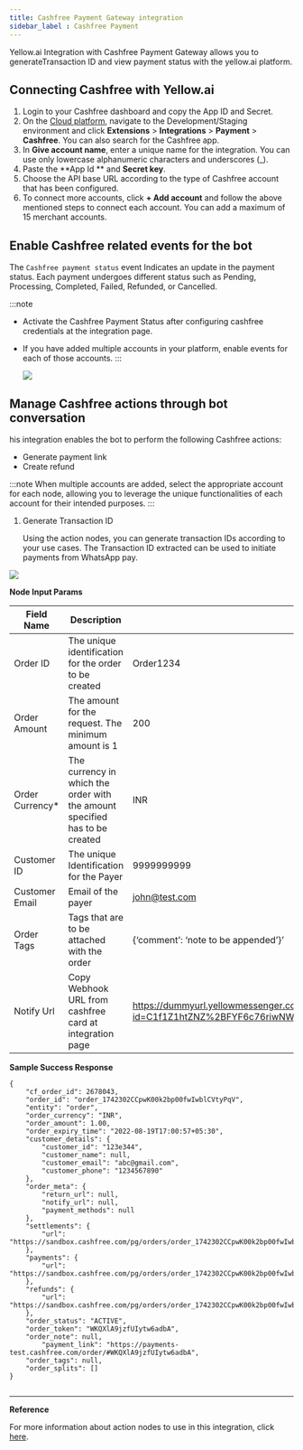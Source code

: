 ```yaml
---
title: Cashfree Payment Gateway integration
sidebar_label : Cashfree Payment
---
```



Yellow.ai Integration with Cashfree Payment Gateway allows you to generateTransaction ID and view payment status with the yellow.ai platform.

## Connecting Cashfree with Yellow.ai

1. Login to your Cashfree dashboard and copy the App ID and Secret.
2. On the [Cloud platform](https://cloud.yellow.ai), navigate to the Development/Staging environment and click **Extensions** > **Integrations** > **Payment** > **Cashfree**. You can also search for the Cashfree app.
3. In **Give account name**, enter a unique name for the integration. You can use only lowercase alphanumeric characters and underscores (_).
4. Paste the **App Id ** and **Secret key**.
4. Choose the API base URL according to the type of Cashfree account that has been configured.
5. To connect more accounts, click **+ Add account** and follow the above mentioned steps to connect each account. You can add a maximum of 15 merchant accounts.


## Enable Cashfree related events for the bot

The `Cashfree payment status` event Indicates an update in the payment status. Each payment undergoes different status such as Pending, Processing, Completed, Failed, Refunded, or Cancelled.


:::note
* Activate the Cashfree Payment Status after configuring cashfree credentials at the integration page.
* If you have added multiple accounts in your platform, enable events for each of those accounts.
:::

   ![](https://lh3.googleusercontent.com/zgmzj8u9FXIrz1BGiBzUyi6_S-k2tzQVxaVvqAiHX-pYF8_bDgIsEgqW8_AOVP4jAT_Gn25Wey8vCywa6pU-JirAQqqaEPnPxhu5za_GrP8JTUlahnifhZ-ATNnvjLJJN2Jkt6bLS2GIT2bazEeZIdXM0Tf_j1Jepa9iDC8pBwNbERLHg-S3p7RQdg)

## Manage Cashfree actions through bot conversation

his integration enables the bot to perform the following Cashfree actions:

* Generate payment link
* Create refund


:::note
When multiple accounts are added, select the appropriate account for each node, allowing you to leverage the unique functionalities of each account for their intended purposes.
:::

1. Generate Transaction ID
    
    Using the action nodes, you can generate transaction IDs  according to your use cases. The Transaction ID extracted can be used to initiate payments from WhatsApp pay.

**![](https://lh3.googleusercontent.com/7pNpF2HUl5qyJFYQXVMwX2PX-kjMcoZy0zrFQNBVtJLbJrrQ4hzbr1l1l1Frjj7dAEt4oNI635vERcm_atJJh1o_0HmsEdN_jtfaH_o9qLqyGp8mnWzFM-nbCs3tJ5rfQl7Oh9BB8F1AdaUVN77F8zrNz2tgjKYQlcF6SdczFJ7efNwitey8aOf7qw)**

**Node Input Params**



| Field Name |  Description |Sample Input |
| -------- | -------- | -------- |
| Order ID     |  The unique identification for the order to be created     |Order1234     |
|Order Amount|The amount for the request. The minimum amount is 1 |200|
|Order Currency*|The currency in which the order with the amount specified has to be created|INR|
|Customer ID|The unique Identification for the Payer|9999999999|
|Customer Email|Email of the payer|john@test.com|
|Order Tags|Tags that are to be attached with the order|{‘comment’: ‘note to be appended’}’|
|Notify Url|Copy Webhook URL from cashfree card at integration page|https://dummyurl.yellowmessenger.com/integrations/genericIntegration/cashfree/x1674?id=C1f1Z1htZNZ%2BFYF6c76riwNWY%3D|

**Sample Success Response**


```
{
    "cf_order_id": 2678043,
    "order_id": "order_1742302CCpwK00k2bp00fwIwblCVtyPqV",
    "entity": "order",
    "order_currency": "INR",
    "order_amount": 1.00,
    "order_expiry_time": "2022-08-19T17:00:57+05:30",
    "customer_details": {
        "customer_id": "123e344",
        "customer_name": null,
        "customer_email": "abc@gmail.com",
        "customer_phone": "1234567890"
    },
    "order_meta": {
        "return_url": null,
        "notify_url": null,
        "payment_methods": null
    },
    "settlements": {
        "url": "https://sandbox.cashfree.com/pg/orders/order_1742302CCpwK00k2bp00fwIwblCVtyPqV/settlements"
    },
    "payments": {
        "url": "https://sandbox.cashfree.com/pg/orders/order_1742302CCpwK00k2bp00fwIwblCVtyPqV/payments"
    },
    "refunds": {
        "url": "https://sandbox.cashfree.com/pg/orders/order_1742302CCpwK00k2bp00fwIwblCVtyPqV/refunds"
    },
    "order_status": "ACTIVE",
    "order_token": "WKQXlA9jzfUIytw6adbA",
    "order_note": null,
        "payment_link": "https://payments-test.cashfree.com/order/#WKQXlA9jzfUIytw6adbA",
    "order_tags": null,
    "order_splits": []
}


```

----

**Reference**


For more information about action nodes to use in this integration, click [here](https://docs.cashfree.com/docs/payment-gateway).


